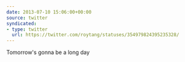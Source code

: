 ```yaml
---
date: 2013-07-10 15:06:00+00:00
source: twitter
syndicated:
- type: twitter
  url: https://twitter.com/roytang/statuses/354979824395235328/
---
```


Tomorrow's gonna be a long day